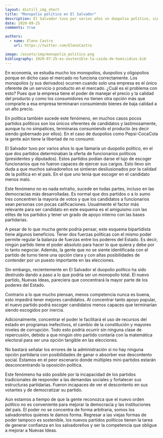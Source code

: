 ```yaml
---
layout: distill_img_short
title: "Monopolio político en El Salvador"
description: El Salvador tuvo por varios años un duopolio político, sin embargo, eso ha terminado. ¿Qué consecuencias tiene esto para la democracia? 
date: 2020-09-25
comments: true

authors:
  - name: Eleno Castro
    url: https://twitter.com/ElenoCastro

image: /assets/img/monopolio_politico.png
bibliography: 2020-07-25-es-sostenible-la-caida-de-homicidios.bib
---
```

<p class="first-p"><span class="first-word">E</span>n economía, se estudia mucho los monopolios, duopolios y oligopolios porque en dicho caso el mercado no funciona correctamente. Los monopolios (y sus derivados) ocurren cuando solo una empresa es el único oferente de un servicio o producto en el mercado. ¿Cuál es el problema con esto? Pues que la empresa tiene el poder de manejar el precio y la calidad del producto y como los consumidores no tienen otra opción más que comprarle a esa empresa terminaran consumiendo bienes de baja calidad a un alto precio.</p>

En política también sucede este fenómeno, en muchos casos pocos partidos políticos son los únicos oferentes de candidatos y lastimosamente, aunque tu no simpatices, terminaras consumiendo el producto (es decir siendo gobernado por ellos). En el caso de duopolios como Pepsi-CocaCola la gente aún tiene la libertad de no consumir.

El Salvador tuvo por varios años lo que llamaría un duopolio político, en el que dos partidos determinaban la oferta de funcionarios políticos (presidentes y diputados). Estos partidos podían darse el lujo de escoger funcionarios que no fueron capaces de ejercer sus cargos. Esto llevo sin duda a que muchos salvadoreños se sintieran desilusionados por la calidad de la política en el país. En el que uno tenía que escoger en el candidato menos malo.

Este fenómeno no es nada extraño, sucede en todas partes, incluso en las democracias más desarrolladas. Es normal que dos partidos o a lo sumo tres concentren la mayoría de votos y que los candidatos a funcionarios sean personas con pocas calificaciones. Usualmente el factor más relevante para ser candidato en este esquema es el amiguismo con las elites de los partidos y tener un grado de apoyo interno con las bases partidarias.

A pesar de lo que mucha gente podría pensar, este esquema bipartidista tiene algunos beneficios. Tener dos fuerzas políticas con el mismo poder permite regular la balanza de fuerzas entre los poderes del Estado. Es decir, ningún partido tiene el poder absoluto para hacer lo que quiera y debe por lo tanto negociar. Además, la gente que no se siente identificada con el partido de turno tiene una opción clara y con altas posibilidades de contender por un puesto importante en las elecciones.

Sin embargo, recientemente en El Salvador el duopolio político ha sido destruido dando a paso a lo que podría ser un monopolio total. El nuevo partido, Nuevas Ideas, pareciera que concentrará la mayor parte de los poderes del Estado.

Contrario a lo que mucho piensan, menos competencia nunca es buena, esto impedirá tener mejores candidatos. Al concentrar tanto apoyo popular, el nuevo partido podrá escoger candidatos menos capaces que terminarían siendo escogidos por inercia.

Adicionalmente, concentrar el poder le facilitará el uso de recursos del estado en programas inefectivos, el cambio de la constitución y mayores niveles de corrupción. Todo esto podría ocurrir sin ninguna clase de repercusión, debido a que ningún otro partido contaría con la matemática electoral para ser una opción tangible en las elecciones.

No bastará señalar los errores de la administración si no hay ninguna opción partidaria con posibilidades de ganar o absorber ese descontento social. Estamos en el peor escenario donde múltiples mini-partidos estarán desconcentrando la oposición política.

Este fenómeno ha sido posible por la incapacidad de los partidos tradicionales de responder a las demandas sociales y fortalecer sus estructuras partidarias. Fueron incapaces de ver el descontento en sus votantes y de democratizar su partido.

Aún estamos a tiempo de que la gente reconozca que el nuevo orden político no es conveniente para mejorar la democracia y las instituciones del país. El poder no se concentra de forma arbitraria, somos los salvadoreños quienes le damos forma. Regresar a las viejas formas de poder tampoco es sostenible, los nuevos partidos políticos tienen la tarea de generar confianza en los salvadoreños y ser la competencia que obligue a mejorar a Nuevas Ideas.
